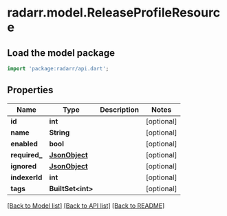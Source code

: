 # radarr.model.ReleaseProfileResource

## Load the model package
```dart
import 'package:radarr/api.dart';
```

## Properties
Name | Type | Description | Notes
------------ | ------------- | ------------- | -------------
**id** | **int** |  | [optional] 
**name** | **String** |  | [optional] 
**enabled** | **bool** |  | [optional] 
**required_** | [**JsonObject**](.md) |  | [optional] 
**ignored** | [**JsonObject**](.md) |  | [optional] 
**indexerId** | **int** |  | [optional] 
**tags** | **BuiltSet&lt;int&gt;** |  | [optional] 

[[Back to Model list]](../README.md#documentation-for-models) [[Back to API list]](../README.md#documentation-for-api-endpoints) [[Back to README]](../README.md)


